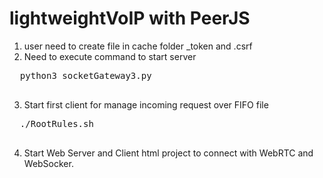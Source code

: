 # lightweightVoIP with PeerJS
1. user need to create file in cache folder <username>_token and <username>.csrf
2. Need to execute command to start server
  <pre>
  python3 socketGateway3.py
  </pre>
3. Start first client for manage incoming request over FIFO file
  <pre>
  ./RootRules.sh
  </pre>

4. Start Web Server and Client html project to connect with WebRTC and WebSocker. 
